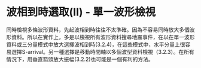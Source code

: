 # 波相到時選取\(II\) - 單一波形檢視

同時檢視多條波形資料，先起波相到時往往不太準確。因為不容易同時放大多個波形資料。所以在實作上，多是以檢視所有波形資料搜尋地震事件，在以在單一波形資料或三分量模式中放大選擇波相到時\(3.2.4\)，在這些模式中，水平分量上很容易選擇S-arrival。另一種選擇是移動時間軸以多個波型資料檢視（3.2.3）。在所有情況下，用垂直箭頭放大振幅\(3.2.2\)也可能是一個有利的方法。


